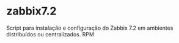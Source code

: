 # zabbix7.2
Script para instalação e configuração do Zabbix 7.2 em ambientes distribuídos ou centralizados. RPM
